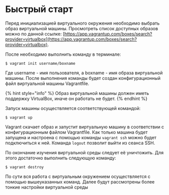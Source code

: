 # Быстрый старт

Перед инициализацией виртуального окружения необходимо выбрать образ виртуальной машины. Просмотреть список доступных образов можно по данной ссылке: [https://app.vagrantup.com/boxes/search?provider=virtualbox](https://app.vagrantup.com/boxes/search?provider=virtualbox). 

После необходимо выполнить команду в терминале: 

```text
$ vagrant init username/boxname
```

Где username  - имя пользователя, а boxname - имя образа виртуальной машины. После выполнения команды будет создан конфигурационный файл виртуальной машины Vagrantfile. 

{% hint style="info" %}
Образ виртуальной машины должен иметь поддержку VirtualBox, иначе он работать не будет.
{% endhint %}

  Запуск машины осуществляется соответствующей командой: 

```text
$ vagrant up
```

Vagrant скачает образ и запустит виртуальную машину в соответствии с конфигурационным файлом Vagrantfile. Как только машина будет запущена и настроена с помощью команды `vagrant ssh`  можно будет подключиться к ней. Команда `logout` позволит выйти из сеанса SSH. 

По окончание изучения виртуальной среды следует её уничтожить. Для этого достаточно выполнить следующую команду: 

```text
$ vagrant destroy
```

По сути вся работа с виртуальным окружением осуществляется с помощью вышеуказанных команд. Далее будут рассмотрены более тонкие настройки виртуальной среды

